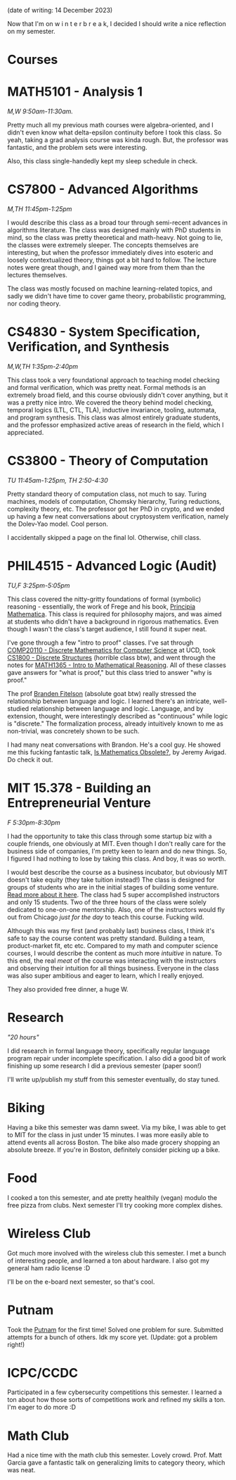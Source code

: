 (date of writing: 14 December 2023)

Now that I'm on w i n t e r b r e a k, I decided I should write a nice reflection on my semester.

# Courses

# MATH5101 - Analysis 1  
*M,W 9:50am-11:30am.*

Pretty much all my previous math courses were algebra-oriented, and I didn't even know what delta-epsilon continuity before I took this class. So yeah, taking a grad analysis course was kinda rough. But, the professor was fantastic, and the problem sets were interesting. 

Also, this class single-handedly kept my sleep schedule in check.

# CS7800 - Advanced Algorithms
*M,TH 11:45pm-1:25pm*

I would describe this class as a broad tour through semi-recent advances in algorithms literature. The class was designed mainly with PhD students in mind, so the class was pretty theoretical and math-heavy. Not going to lie, the classes were extremely sleeper. The concepts themselves are interesting, but when the professor immediately dives into esoteric and loosely contextualized theory, things got a bit hard to follow. The lecture notes were great though, and I gained way more from them than the lectures themselves.

The class was mostly focused on machine learning-related topics, and sadly we didn't have time to cover game theory, probabilistic programming, nor coding theory.

# CS4830 - System Specification, Verification, and Synthesis
*M,W,TH 1:35pm-2:40pm*

This class took a very foundational approach to teaching model checking and formal verification, which was pretty neat. Formal methods is an extremely broad field, and this course obviously didn't cover anything, but it was a pretty nice intro. We covered the theory behind model checking, temporal logics (LTL, CTL, TLA), inductive invariance, tooling, automata, and program synthesis. This class was almost entirely graduate students, and the professor emphasized active areas of research in the field, which I appreciated. 

# CS3800 - Theory of Computation
*TU 11:45am-1:25pm, TH 2:50-4:30*

Pretty standard theory of computation class, not much to say. Turing machines, models of computation, Chomsky hierarchy, Turing reductions, complexity theory, etc. The professor got her PhD in crypto, and we ended up having a few neat conversations about cryptosystem verification, namely the Dolev-Yao model. Cool person.

I accidentally skipped a page on the final lol. Otherwise, chill class.

# PHIL4515 - Advanced Logic (Audit)
*TU,F 3:25pm-5:05pm*

This class covered the nitty-gritty foundations of formal (symbolic) reasoning - essentially, the work of Frege and his book, [Principia Mathematica](https://en.wikipedia.org/wiki/Principia_Mathematica). This class is required for philosophy majors, and was aimed at students who didn't have a background in rigorous mathematics. Even though I wasn't the class's target audience, I still found it super neat. 

I've gone through a few "intro to proof" classes. I've sat through [COMP20110 - Discrete Mathematics for Computer Science](https://web.archive.org/web/20231210210735/https://hub.ucd.ie/usis/!W_HU_MENU.P_PUBLISH?p_tag=MODULE&MODULE=COMP20110&TERMCODE=202200) at UCD, took [CS1800 - Discrete Structures](https://course.ccs.neu.edu/cs1800f22/) (horrible class btw), and went through the notes for [MATH1365 - Intro to Mathematical Reasoning](https://web.northeastern.edu/dummit/teaching_fa22_1365.html). All of these classes gave answers for "what is proof," but this class tried to answer "why is proof." 

The prof [Branden Fitelson](https://fitelson.org/) (absolute goat btw) really stressed the relationship between language and logic. I learned there's an intricate, well-studied relationship between language and logic. Language, and by extension, thought, were interestingly described as "continuous" while logic is "discrete." The formalization process, already intuitively known to me as non-trivial, was concretely shown to be such.

I had many neat conversations with Brandon. He's a cool guy. He showed me this fucking fantastic talk, [Is Mathematics Obsolete?](https://youtu.be/lE48QtO4xBQ), by Jeremy Avigad. Do check it out.

# MIT 15.378 - Building an Entrepreneurial Venture
*F 5:30pm-8:30pm*

I had the opportunity to take this class through some startup biz with a couple friends, one obviously at MIT. Even though I don't really care for the business side of companies, I'm pretty keen to learn and do new things. So, I figured I had nothing to lose by taking this class. And boy, it was so worth.

I would best describe the course as a business incubator, but obviously MIT doesn't take equity (they take tuition instead!) The class is designed for groups of students who are in the initial stages of building some venture. [Read more about it here](https://entrepreneurship.mit.edu/an-inside-look-at-gsd/). The class had 5 super accomplished instructors and only 15 students. Two of the three hours of the class were solely dedicated to one-on-one mentorship. Also, one of the instructors would fly out from Chicago *just for the day* to teach this course. Fucking wild.

Although this was my first (and probably last) business class, I think it's safe to say the course content was pretty standard. Building a team, product-market fit, etc etc. Compared to my math and computer science courses, I would describe the content as much more *intuitive* in nature. To this end, the real *meat* of the course was interacting with the instructors and observing their intuition for all things business. Everyone in the class was also super ambitious and eager to learn, which I really enjoyed.

They also provided free dinner, a huge W.

# Research
*"20 hours"*

I did research in formal language theory, specifically regular language program repair under incomplete specification. I also did a good bit of work finishing up some research I did a previous semester (paper soon!)

I'll write up/publish my stuff from this semester eventually, do stay tuned.

# Biking
Having a bike this semester was damn sweet. Via my bike, I was able to get to MIT for the class in just under 15 minutes. I was more easily able to attend events all across Boston. The bike also made grocery shopping an absolute breeze. If you're in Boston, definitely consider picking up a bike.

# Food
I cooked a ton this semester, and ate pretty healthily (vegan) modulo the free pizza from clubs. Next semester I'll try cooking more complex dishes.

# Wireless Club
Got much more involved with the wireless club this semester. I met a bunch of interesting people, and learned a ton about hardware. I also got my general ham radio license :D

I'll be on the e-board next semester, so that's cool.

# Putnam
Took the [Putnam](https://maa.org/math-competitions/william-lowell-putnam-mathematical-competition) for the first time! Solved one problem for sure. Submitted attempts for a bunch of others. Idk my score yet. (Update: got a problem right!)

# ICPC/CCDC
Participated in a few cybersecurity competitions this semester. I learned a ton about how those sorts of competitions work and refined my skills a ton. I'm eager to do more :D 

# Math Club
Had a nice time with the math club this semester. Lovely crowd. Prof. Matt Garcia gave a fantastic talk on generalizing limits to category theory, which was neat.
